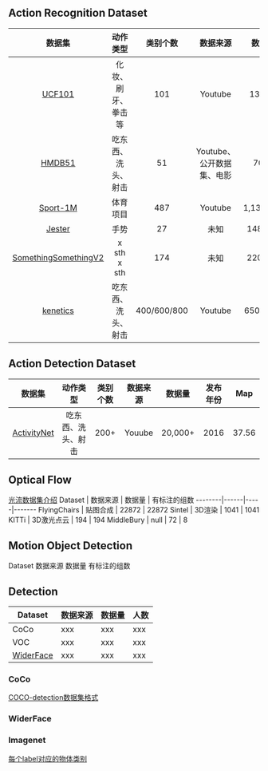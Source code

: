 ## Action Recognition Dataset
| 数据集 | 动作类型 | 类别个数 | 数据来源 | 数据量 | 发布年份 | Sota精度 |
|:----:|:------:|:------:|:------:|:------:|:------:|:------:|
|[UCF101](https://www.crcv.ucf.edu/data/UCF101.php) | 化妆、刷牙、拳击等 | 101 | Youtube | 13,320 | 2012 | 98.69% |
|[HMDB51](https://serre-lab.clps.brown.edu/resource/hmdb-a-large-human-motion-database/) | 吃东西、洗头、射击 | 51 | Youtube、公开数据集、电影 | 7000 | 2011 | 85.1% |
|[Sport-1M](https://cs.stanford.edu/people/karpathy/deepvideo/) | 体育项目 | 487 | Youtube | 1,133,158  | 2014 | 75.5% |
|[Jester](https://20bn.com/datasets/jester) | 手势 | 27 | 未知 | 148,092 | 2018 | 97.4% |
|[SomethingSomethingV2](https://20bn.com/datasets/something-something) | x sth x sth | 174 | 未知 | 220,847 | 2018 | 69.6% |
|[kenetics](https://deepmind.com/research/open-source/kinetics) | 吃东西、洗头、射击 | 400/600/800 | Youtube | 650,000+ | 2020 | 84.9% |


## Action Detection Dataset
| 数据集 | 动作类型 | 类别个数 | 数据来源 | 数据量 | 发布年份 | Map |
|:----:|:------:|:------:|:------:|:------:|:------:|:------:|
|[ActivityNet](http://activity-net.org/) | 吃东西、洗头、射击 | 200+ | Youube | 20,000+ | 2016 | 37.56 |


## Optical Flow
[光流数据集介绍](https://blog.csdn.net/j879159541/article/details/120357129)
Dataset | 数据来源 | 数据量 | 有标注的组数
--------|------|-----|-------
FlyingChairs | 贴图合成 | 22872 | 22872
Sintel | 3D渲染 | 1041 | 1041
KITTi | 3D激光点云 | 194 | 194
MiddleBury | null | 72 | 8

## Motion Object Detection

Dataset  数据来源  数据量  有标注的组数


## Detection
Dataset | 数据来源 | 数据量 | 人数
--------|------|-----|-------
CoCo | xxx | xxx | xxx
VOC | xxx | xxx | xxx
[WiderFace](http://mmlab.ie.cuhk.edu.hk/projects/WIDERFace/WiderFace_Results.html) | xxx | xxx | xxx


### CoCo
[COCO-detection数据集格式](https://blog.csdn.net/u011627998/article/details/103070302)

### WiderFace

### Imagenet
[每个label对应的物体类别](https://blog.csdn.net/winycg/article/details/101722445)



